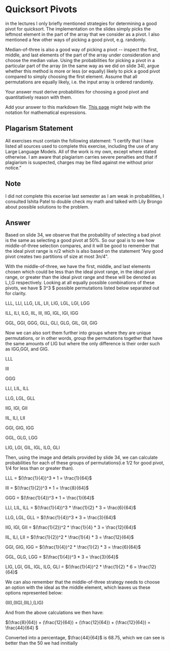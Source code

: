 # Quicksort Pivots

in the lectures I only briefly mentioned strategies for determining a good pivot
for quicksort. The implementation on the slides simply picks the leftmost
element in the part of the array that we consider as a pivot. I also mentioned a
few other ways of picking a good pivot, e.g. randomly.

Median-of-three is also a good way of picking a pivot -- inspect the first,
middle, and last elements of the part of the array under consideration and
choose the median value. Using the probabilities for picking a pivot in a
particular part of the array (in the same way as we did on slide 34), argue
whether this method is more or less (or equally) likely to pick a good pivot
compared to simply choosing the first element. Assume that all permutations are
equally likely, i.e. the input array is ordered randomly.

Your answer must derive probabilities for choosing a good pivot and
quantitatively reason with them.

Add your answer to this markdown file. [This
page](https://docs.github.com/en/get-started/writing-on-github/working-with-advanced-formatting/writing-mathematical-expressions)
might help with the notation for mathematical expressions.

## Plagarism Statement

All exercises must contain the following statement:
“I certify that I have listed all sources used to complete this exercise, including the use
of any Large Language Models. All of the work is my own, except where stated
otherwise. I am aware that plagiarism carries severe penalties and that if plagiarism is
suspected, charges may be filed against me without prior notice.”

## Note
I did not complete this excerise last semester as I am weak in probabilities, I consulted Ishita Patel to double check my math and talked with Lily Brongo about possible solutions to the problem.

## Answer
Based on slide 34, we observe that the probability of selecting a bad pivot is the same as selecting a good pivot at 50%. So our goal is to see how middle-of-three selection compares, and it will be good to remember that the ideal pivot range is n/2 which is also based on the statement "Any good pivot creates two partitions of size at most 3n/4".

With the middle-of-three, we have the first, middle, and last elements chosen which could be less than the ideal pivot range, in the ideal pivot range, or greater than the ideal pivot range and these will be denoted as L,I,G respectively. Looking at all equally possible combinations of these pivots, we have $ 3^3 $ possible permutations listed below separated out for clarity.

LLL, LLI, LLG, LIL, LII, LIG, LGL, LGI, LGG

ILL, ILI, ILG, IIL, III, IIG, IGL, IGI, IGG

GGL, GGI, GGG, GLL, GLI, GLG, GIL, GII, GIG

Now we can also sort them further into groups where they are unique permutations, or in other words, group the permutations together that have the same amounts of LIG but where the only difference is their order such as IGG,GGI, and GIG.

LLL

III

GGG

LLI, LIL, ILL

LLG, LGL, GLL

IIG, IGI, GII

IIL, ILI, LII

GGI, GIG, IGG

GGL, GLG, LGG

LIG, LGI, GIL, IGL, ILG, GLI

Then, using the image and details provided by slide 34, we can calculate probabilities for each of these groups of permutations(i.e 1/2 for good pivot, 1/4 for less than or greater than).

LLL = $(\frac{1}{4})^3 * 1 = \frac{1}{64}$

III = $(\frac{1}{2})^3 * 1 = \frac{8}{64}$

GGG = $(\frac{1}{4})^3 * 1 = \frac{1}{64}$

LLI, LIL, ILL = $(\frac{1}{4})^3 * \frac{1}{2} * 3 = \frac{6}{64}$

LLG, LGL, GLL = $(\frac{1}{4})^3 * 3 = \frac{3}{64}$

IIG, IGI, GII = $(\frac{1}{2})^2 * \frac{1}{4} * 3 = \frac{12}{64}$

IIL, ILI, LII = $(\frac{1}{2})^2 * \frac{1}{4} * 3 = \frac{12}{64}$

GGI, GIG, IGG = $(\frac{1}{4})^2 * \frac{1}{2} * 3 = \frac{6}{64}$

GGL, GLG, LGG = $(\frac{1}{4})^3 * 3 = \frac{3}{64}$

LIG, LGI, GIL, IGL, ILG, GLI = $(\frac{1}{4})^2 * \frac{1}{2} * 6 = \frac{12}{64}$

We can also remember that the middle-of-three strategy needs to choose an option with the ideal as the middle element, which leaves us these options represented below:

(III),(IIG),(IIL),(LIG)

And from the above calculations we then have:

$(\frac{8}{64}) + (\frac{12}{64}) + (\frac{12}{64}) + (\frac{12}{64}) = \frac{44}{64} $

Converted into a percentage, $\frac{44}{64}$ is $68.75%$, which we can see is better than the $50%$ we had innitially



